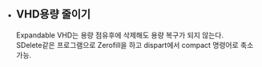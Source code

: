 * ## VHD용량 줄이기
    Expandable VHD는 용량 점유후에 삭제해도 용량 복구가 되지 않는다.  
    SDelete같은 프로그램으로 Zerofill을 하고 dispart에서 compact 명령어로 축소 가능.